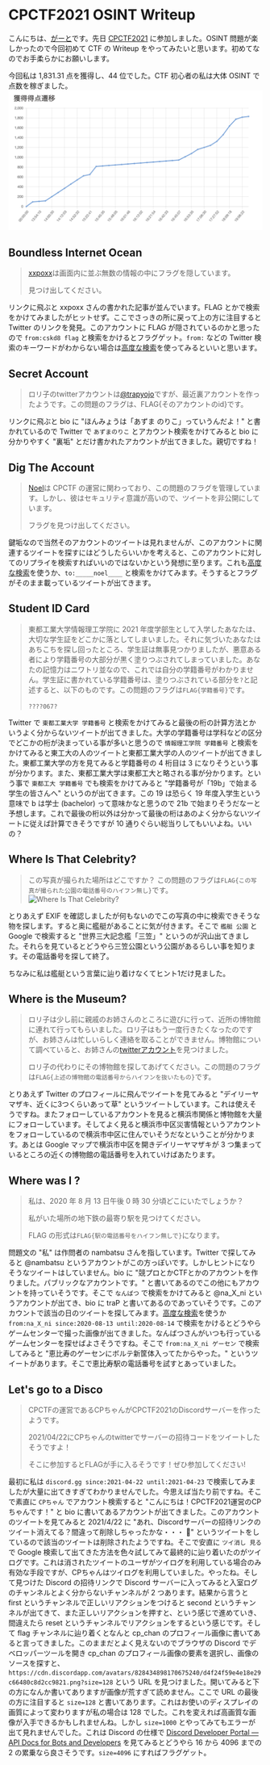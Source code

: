 # CPCTF2021 OSINT Writeup

こんにちは、[がーと](https://twitter.com/gaato__)です。先日 [CPCTF2021](https://trap.jp/post/1263/) に参加しました。OSINT 問題が楽しかったので今回初めて CTF の Writeup をやってみたいと思います。初めてなのでお手柔らかにお願いします。

今回私は 1,831.31 点を獲得し、44 位でした。CTF 初心者の私は大体 OSINT で点数を稼ぎました。
![score](score.png)

## Boundless Internet Ocean

> [xxpoxx](https://trap.jp/author/xxpoxx/)は画面内に並ぶ無数の情報の中にフラグを隠しています。
>
> 見つけ出してください。

リンクに飛ぶと xxpoxx さんの書かれた記事が並んでいます。FLAG とかで検索をかけてみましたがヒットせず。ここでさっきの所に戻って上の方に注目すると Twitter のリンクを発見。このアカウントに FLAG が隠されているのかと思ったので `from:cskd8 flag` と検索をかけるとフラグゲット。`from:` などの Twitter 検索のキーワードがわからない場合は[高度な検索](https://twitter.com/search-advanced)を使ってみるといいと思います。

## Secret Account

> ロリ子のtwitterアカウントは[@trapyojo](https://twitter.com/trapyojo)ですが、最近裏アカウントを作ったようです。この問題のフラグは、FLAG{そのアカウントのid}です。

リンクに飛ぶと bio に "ほんみょうは「あずま のりこ」っていうんだよ！" と書かれているので Twitter で `あずまのりこ` とアカウント検索をかけてみると bio に分かりやすく "裏垢" とだけ書かれたアカウントが出てきました。親切ですね！

## Dig The Account

> [Noel](https://twitter.com/_____noel____)は CPCTF の運営に関わっており、この問題のフラグを管理しています。しかし、彼はセキュリティ意識が高いので、ツイートを非公開にしています。
>
> フラグを見つけ出してください。

鍵垢なので当然そのアカウントのツイートは見れませんが、このアカウントに関連するツイートを探すにはどうしたらいいかを考えると、このアカウントに対してのリプライを検索すればいいのではないかという発想に至ります。これも[高度な検索](https://twitter.com/search-advanced)を使うか、`to:_____noel____` と検索をかけてみます。そうするとフラグがそのまま載っているツイートが出てきます。

## Student ID Card

> 東都工業大学情報理工学院に 2021 年度学部生として入学したあなたは、大切な学生証をどこかに落としてしまいました。それに気づいたあなたはあちこちを探し回ったところ、学生証は無事見つかりましたが、悪意ある者により学籍番号の大部分が黒く塗りつぶされてしまっていました。あなたの記憶力はニワトリ並なので、これでは自分の学籍番号がわかりません。学生証に書かれている学籍番号は、塗りつぶされている部分を`?`と記述すると、以下のものです。この問題のフラグは`FLAG{学籍番号}`です。
>
> `????067?`

Twitter で `東都工業大学 学籍番号` と検索をかけてみると最後の桁の計算方法とかいうよく分からないツイートが出てきました。大学の学籍番号は学科などの区分でどこかの桁が決まっている事が多いと思うので `情報理工学院 学籍番号` と検索をかけてみると東工大の人のツイートと東都工業大学の人のツイートが出てきました。東都工業大学の方を見てみると学籍番号の 4 桁目は 3 になりそうという事が分かります。また、東都工業大学は東都工大と略される事が分かります。という事で `東都工大 学籍番号` でも検索をかけてみると "学籍番号が「19b」で始まる学生の皆さんへ" というのが出てきます。この 19 は恐らく 19 年度入学生という意味で b は学士 (bachelor) って意味かなと思うので 21b で始まりそうだなーと予想します。これで最後の桁以外は分かって最後の桁はあのよく分からないツイートに従えば計算できそうですが 10 通りぐらい総当りしてもいいよね。いいの？

## Where Is That Celebrity?

> この写真が撮られた場所はどこですか？
> この問題のフラグは`FLAG{この写真が撮られた公園の電話番号のハイフン無し}`です。
> ![Where Is That Celebrity?](where-is-that-celebrity.jpg)

とりあえず EXIF を確認しましたが何もないのでこの写真の中に検索できそうな物を探します。すると奥に艦艇があることに気が付きます。そこで `艦艇 公園` と Google で検索すると "世界三大記念艦「三笠」" というのが沢山出てきました。それらを見ているとどうやら三笠公園という公園があるらしい事を知ります。その電話番号を探して終了。

ちなみに私は艦艇という言葉に辿り着けなくてヒント1だけ見ました。

## Where is the Museum?

> ロリ子は少し前に親戚のお姉さんのところに遊びに行って、近所の博物館に連れて行ってもらいました。ロリ子はもう一度行きたくなったのですが、お姉さんは忙しいらしく連絡を取ることができません。博物館について調べていると、お姉さんの[twitterアカウント](https://twitter.com/lolimi1234)を見つけました。
>
>
> ロリ子の代わりにその博物館を探してあげてください。この問題のフラグは`FLAG{上述の博物館の電話番号からハイフンを抜いたもの}`です。

とりあえず Twitter のプロフィールに飛んでツイートを見てみると "デイリーヤマザキ、近くに3つくらいあって草" というツイートしています。これは使えそうですね。またフォローしているアカウントを見ると横浜市関係と博物館を大量にフォローしています。そしてよく見ると横浜市中区災害情報というアカウントをフォローしているので横浜市中区に住んでいそうだなということが分かります。あとは Google マップで横浜市中区を開きデイリーヤマザキが 3 つ集まっているところの近くの博物館の電話番号を入れていけばあたります。

## Where was I ?

> 私は、2020 年 8 月 13 日午後 0 時 30 分頃どこにいたでしょうか？
>
> 私がいた場所の地下鉄の最寄り駅を見つけてください。
>
> FLAG の形式は`FLAG{駅の電話番号をハイフン無しで}`になります。

問題文の "私" は作問者の nambatsu さんを指しています。Twitter で探してみると @nambatsu というアカウントがこの方っぽいです。しかしヒントになりそうなツイートはしていません。bio に "競プロとかCTFとかのアカウントを作りました。パブリックなアカウントです。" と書いてあるのでこの他にもアカウントを持っていそうです。そこで `なんばつ` で検索をかけてみると @na_X_ni というアカウントが出てき、bio に traP と書いてあるのであっていそうです。このアカウントで該当の日のツイートを探してみます。[高度な検索](https://twitter.com/search-advanced)を使うか `from:na_X_ni since:2020-08-13 until:2020-08-14` で検索をかけるとどうやらゲームセンターで撮った画像が出てきました。なんばつさんがいつも行っているゲームセンターを探せばよさそうですね。そこで `from:na_X_ni ゲーセン` で検索してみると "恵比寿のゲーセンにボルテ新筐体入ってたからやった。" というツイートがあります。そこで恵比寿駅の電話番号を試すとあっていました。

## Let's go to a Disco

> CPCTFの運営であるCPちゃんがCPCTF2021のDiscordサーバーを作ったようです。
>
>
> 2021/04/22にCPちゃんのtwitterでサーバーの招待コードをツイートしたそうですよ！
>
>
> そこに参加するとFLAGが手に入るそうです！ぜひ参加してください!

最初に私は `discord.gg since:2021-04-22 until:2021-04-23` で検索してみましたが大量に出てきすぎてわかりませんでした。今思えば当たり前ですね。そこで素直に `CPちゃん` でアカウント検索すると "こんにちは！CPCTF2021運営のCPちゃんです！" と bio に書いてあるアカウントが出てきました。このアカウントのツイートを見てみると 2021/4/22 に "あれ、Discordサーバーの招待リンクのツイート消えてる？間違って削除しちゃったかな・・・	🤮" というツイートをしているので該当のツイートは削除されたようですね。そこで安直に `ツイ消し 見る` で Google 検索して出てきた方法を色々試してみて最終的に辿り着いたのがツイログです。これは消されたツイートのユーザがツイログを利用している場合のみ有効な手段ですが、CPちゃんはツイログを利用していました。やったね。そして見つけた Discord の招待リンクで Discord サーバーに入ってみると入室ログのチャンネルとよく分からないチャンネルが 2 つあります。結果から言うと first というチャンネルで正しいリアクションをつけると second というチャンネルが出てきて、また正しいリアクションを押すと、という感じで進めていき、間違えたら reset というチャンネルでリアクションをするという感じです。そして flag チャンネルに辿り着くとなんと cp_chan のプロフィール画像に書いてあると言ってきました。このままだとよく見えないのでブラウザの Discord でデベロッパーツールを開き cp_chan のプロフィール画像の要素を選択し、画像のソースを探すと、 `https://cdn.discordapp.com/avatars/828434898170675240/d4f24f59e4e18e29c66480c8d2cc9821.png?size=128` という URL を見つけました。開いてみると下の方になんか書いてありますが画像が荒すぎて読めません。ここで URL の最後の方に注目すると `size=128` と書いてあります。これはお使いのディスプレイの画質によって変わりますが私の場合は 128 でした。これを変えれば高画質な画像が入手できるかもしれませんね。しかし `size=1000` とやってみてもエラーが出て見れませんでした。これは Discord の仕様で [Discord Developer Portal — API Docs for Bots and Developers](https://discord.com/developers/docs/reference#image-formatting) を見てみるとどうやら 16 から 4096 までの 2 の累乗なら良さそうです。`size=4096` にすればフラグゲット。
